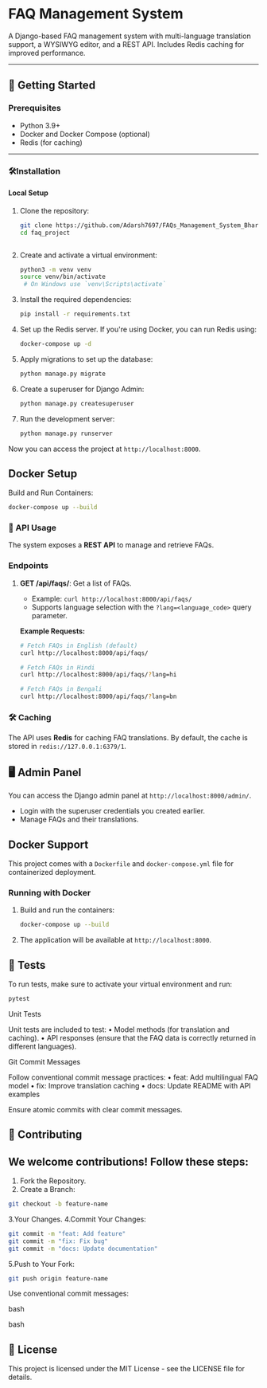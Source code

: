 # FAQ Management System

A Django-based FAQ management system with multi-language translation support, a WYSIWYG editor, and a REST API. Includes Redis caching for improved performance.

---

## 🚀 Getting Started

### Prerequisites
- Python 3.9+
- Docker and Docker Compose (optional)
- Redis (for caching)

---

### 🛠️Installation


#### **Local Setup**
1. Clone the repository:
   ```bash
   git clone https://github.com/Adarsh7697/FAQs_Management_System_BharatFD.git
   cd faq_project



2. Create and activate a virtual environment:

    ```bash
    python3 -m venv venv
    source venv/bin/activate 
     # On Windows use `venv\Scripts\activate`
    ```

3. Install the required dependencies:

    ```bash
    pip install -r requirements.txt
    ```

4. Set up the Redis server. If you're using Docker, you can run Redis using:

    ```bash
    docker-compose up -d
    ```

5. Apply migrations to set up the database:

    ```bash
    python manage.py migrate
    ```

6. Create a superuser for Django Admin:

    ```bash
    python manage.py createsuperuser
    ```

7. Run the development server:

    ```bash
    python manage.py runserver
    ```

Now you can access the project at `http://localhost:8000`.

## Docker Setup
Build and Run Containers:
```bash
docker-compose up --build
```

### 📡 API Usage

The system exposes a **REST API** to manage and retrieve FAQs.

### Endpoints

1. **GET /api/faqs/**: Get a list of FAQs.
    - Example: `curl http://localhost:8000/api/faqs/`
    - Supports language selection with the `?lang=<language_code>` query parameter.

    **Example Requests:**
    ```bash
    # Fetch FAQs in English (default)
    curl http://localhost:8000/api/faqs/

    # Fetch FAQs in Hindi
    curl http://localhost:8000/api/faqs/?lang=hi

    # Fetch FAQs in Bengali
    curl http://localhost:8000/api/faqs/?lang=bn
    ```

### 🛠️  Caching

The API uses **Redis** for caching FAQ translations. By default, the cache is stored in `redis://127.0.0.1:6379/1`.

## 🖥️  Admin Panel

You can access the Django admin panel at `http://localhost:8000/admin/`.
- Login with the superuser credentials you created earlier.
- Manage FAQs and their translations.

## Docker Support

This project comes with a `Dockerfile` and `docker-compose.yml` file for containerized deployment.

### Running with Docker

1. Build and run the containers:

    ```bash
    docker-compose up --build
    ```

2. The application will be available at `http://localhost:8000`.

## 🧪  Tests

To run tests, make sure to activate your virtual environment and run:

```bash
pytest
```

Unit Tests

Unit tests are included to test:
	•	Model methods (for translation and caching).
	•	API responses (ensure that the FAQ data is correctly returned in different languages).

Git Commit Messages

Follow conventional commit message practices:
	•	feat: Add multilingual FAQ model
	•	fix: Improve translation caching
	•	docs: Update README with API examples

Ensure atomic commits with clear commit messages.

## 🤝 Contributing
## We welcome contributions! Follow these steps:
1. Fork the Repository.
2. Create a Branch:
```bash
git checkout -b feature-name
```
3.Your Changes.
4.Commit Your Changes:
```bash
git commit -m "feat: Add feature"
git commit -m "fix: Fix bug"
git commit -m "docs: Update documentation"
```
5.Push to Your Fork:
```bash
git push origin feature-name
```


Use conventional commit messages:

bash

bash
## 📜 License

This project is licensed under the MIT License - see the LICENSE file for details.
